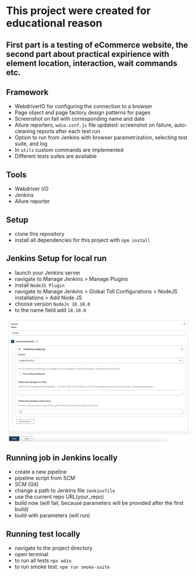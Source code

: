 # This project were created for educational reason

## First part is a testing of eCommerce website, the second part about practical expirience with element location, interaction, wait commands etc.

## Framework

- WebdriverIO for configuring the connection to a browser
- Page object and page factory design patterns for pages
- Screenshot on fail with corresponding name and date
- Allure reporters, `wdio.conf.js` file updated: screenshot on failure, auto-cleaning reports after each test run
- Option to run from Jenkins with browser parametrization, selecting test suite, and log
- In `utils` custom commands are implemented
- Different tests suites are available

## Tools

- Webdriver I/O
- Jenkins
- Allure reporter

## Setup

- clone this repository
- install all dependencies for this project with `npm install`

## Jenkins Setup for local run

- launch your Jenkins server
- navigate to Manage Jenkins > Manage Plugins
- install `NodeJS Plugin`
- navigate to Manage Jenkins > Global Toll Configurations > NodeJS installations > Add Node JS
- choose version `NodeJs 18.10.0`
- to the name field add `18.10.0`

![alt text](./data/node-setup.png)

## Running job in Jenkins locally

- create a new pipeline
- pipeline script from SCM
- SCM (Git)
- change a path to Jenkins file `Jenkinsfile`
- use the current repo URL(your_repo)
- build now (will fail, because parameters will be provided after the first build)
- build with parameters (will run)

## Running test locally

- navigate to the project directory
- open terminal
- to run all tests `npx wdio`
- to run smoke test: `npm run smoke-suite`
